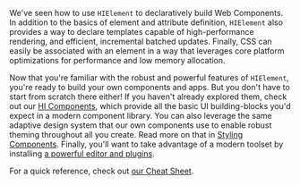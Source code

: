

We've seen how to use `HIElement` to declaratively build Web Components. In addition to the basics of element and attribute definition, `HIElement` also provides a way to declare templates capable of high-performance rendering, and efficient, incremental batched updates. Finally, CSS can easily be associated with an element in a way that leverages core platform optimizations for performance and low memory allocation.

Now that you're familiar with the robust and powerful features of `HIElement`, you're ready to build your own components and apps. But you don't have to start from scratch there either! If you haven't already explored them, check out our [HI Components](../components/getting-started), which provide all the basic UI building-blocks you'd expect in a modern component library. You can also leverage the same adaptive design system that our own components use to enable robust theming throughout all you create. Read more on that in [Styling Components](/docs/design-systems/hi-frame#configuring-components). Finally, you'll want to take advantage of a modern toolset by installing [a powerful editor and plugins](../tools/vscode).

For a quick reference, check out [our Cheat Sheet](/docs/resources/cheat-sheet).